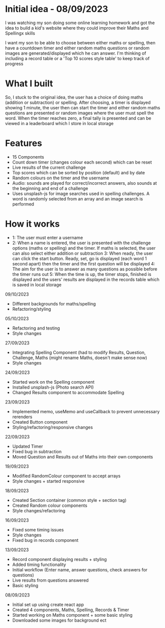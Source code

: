 # Initial idea - 08/09/2023

I was watching my son doing some online learning homework and got the idea to build a kid's website where they could improve their Maths and Spellingx skills

I want my son to be able to choose between either maths or spelling, then have a countdown timer and either random maths questions or random images are generated/displayed which he can answer. I'm thinking of including a record table or a 'Top 10 scores style table' to keep track of progress

# What I built

So, I stuck to the original idea, the user has a choice of doing maths (addition or subtraction) or spelling. After choosing, a timer is displayed showing 1 minute, the user then can start the timer and either random maths questions are presented or random images where the user must spell the word. When the timer reaches zero, a final tally is presented and can be viewed in a leaderboard which I store in local storage

# Features

- 15 Components
- Count down timer (changes colour each second) which can be reset
- Live results of the current challenge
- Top scores which can be sorted by position (default) and by date
- Random colours on the timer and the username
- Audio: sounds are played for correct/incorrect answers, also sounds at the beginning and end of a challenge
- Uses unsplash-js for image searches used in spelling challenges. A word is randomly selected from an array and an image search is performed

# How it works

- 1: The user must enter a username
- 2: When a name is entered, the user is presented with the challenge options (maths or spelling) and the timer. If maths is selected, the user can also select either addition or subtraction
  3: When ready, the user can click the start button. Ready, set, go is displayed (each word 1 second apart) then the timer and the first question will be displayed
  4: The aim for the user is to answer as many questions as possible before the timer runs out
  5: When the time is up, the timer stops, finished is displayed and the users' results are displayed in the records table which is saved in local storage

09/10/2023

- Different backgrounds for maths/spelling
- Refactoring/styling

05/10/2023

- Refactoring and testing
- Style changes

27/09/2023

- Integrating Spelling Component (had to modify Results, Question, Challenge, Maths (might rename Maths, doesn't make sense now)
- Style changes

24/09/2023

- Started work on the Spelling component
- Installed unsplash-js (Photo search API)
- Changed Results component to accommodate Spelling

23/09/2023

- Implemented memo, useMemo and useCallback to prevent unnecessary rerenders
- Created Button component
- Styling/refactoring/responsive changes

22/09/2023

- Updated Timer
- Fixed bug in subtraction
- Moved Question and Results out of Maths into their own components

19/09/2023

- Modified RandomColour component to accept arrays
- Style changes + started responsive

18/09/2023

- Created Section container (common style + section tag)
- Created Random colour components
- Style changes/refactoring

16/09/2023

- Fixed some timing issues
- Style changes
- Fixed bug in records component

13/09/2023

- Record component displaying results + styling
- Added timing functionality
- Initial workflow (Enter name, answer questions, check answers for questions)
- Live results from questions answered
- Basic styling

08/09/2023

- Initial set up using create react app
- Created 4 components, Maths, Spelling, Records & Timer
- Started working on Maths component + some basic styling
- Downloaded some images for background ect

